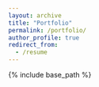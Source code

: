 ```yaml
---
layout: archive
title: "Portfolio"
permalink: /portfolio/
author_profile: true
redirect_from:
  - /resume
---
```


{% include base_path %}
